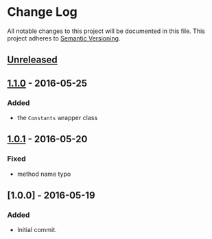 # Change Log
All notable changes to this project will be documented in this file.
This project adheres to [Semantic Versioning](http://semver.org/).

## [Unreleased][unreleased]

## [1.1.0] - 2016-05-25
### Added
- the `Constants` wrapper class

## [1.0.1] - 2016-05-20
### Fixed
- method name typo

## [1.0.0] - 2016-05-19
### Added
- Initial commit.

[unreleased]: https://github.com/lucatume/wp-browser-commons/compare/1.1.0...HEAD
[1.1.0]: https://github.com/olivierlacan/keep-a-changelog/compare/1.0.1...1.1.0
[1.0.1]: https://github.com/olivierlacan/keep-a-changelog/compare/1.0.0...1.0.1

